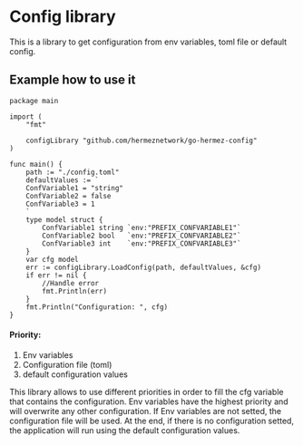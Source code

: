 # Config library

This is a library to get configuration from env variables, toml file or default config.

## Example how to use it
```
package main

import (
	"fmt"

	configLibrary "github.com/hermeznetwork/go-hermez-config"
)

func main() {
    path := "./config.toml"
    defaultValues := `
    ConfVariable1 = "string"
    ConfVariable2 = false
    ConfVariable3 = 1
    `
    type model struct {
        ConfVariable1 string `env:"PREFIX_CONFVARIABLE1"`
        ConfVariable2 bool   `env:"PREFIX_CONFVARIABLE2"`
        ConfVariable3 int    `env:"PREFIX_CONFVARIABLE3"`
    }
	var cfg model
	err := configLibrary.LoadConfig(path, defaultValues, &cfg)
	if err != nil {
        //Handle error
        fmt.Println(err)
    }
    fmt.Println("Configuration: ", cfg)
}
```
#### Priority:
1. Env variables
2. Configuration file (toml)
3. default configuration values

This library allows to use different priorities in order to fill the cfg variable that contains the configuration.
Env variables have the highest priority and will overwrite any other configuration. If Env variables are not setted,
the configuration file will be used. At the end, if there is no configuration setted, the application will run using
the default configuration values.